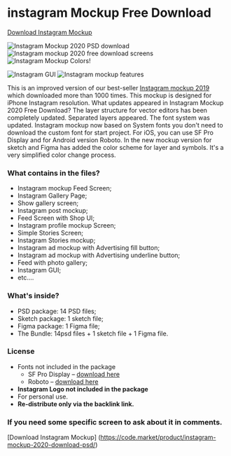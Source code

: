 # instagram Mockup Free Download

[Download Instagram Mockup](https://code.market/product/instagram-mockup-2020-download-psd/)

![Instagram Mockup 2020 PSD download](https://code.market/wp-content/uploads/2019/12/Instagram-mockup-1-1024x855.png)
![Instagram mockup 2020 free download screens](https://code.market/wp-content/uploads/2019/12/Instagram-mockup-screens.png)
![Instagram Mockup Colors](https://code.market/wp-content/uploads/2019/12/instagram-mockup-colors-1024x855.png)!

![Instagram GUI ](https://code.market/wp-content/uploads/2019/12/Instagram-Mockup-GUI-1024x992.png) 
![Instagram mockup features](https://code.market/wp-content/uploads/2019/12/Instagram-mockup-features-1024x708.png) 

This is an improved version of our best-seller [Instagram mockup 2019](https://code.market/product/instagram-mockup-template-2019-psd-free-download/) which downloaded more than 1000 times. This mockup is designed for iPhone Instagram resolution. What updates appeared in Instagram Mockup 2020 Free Download? The layer structure for vector editors has been completely updated. Separated layers appeared. The font system was updated. Instagram mockup now based on System fonts you don't need to download the custom font for start project. For iOS, you can use SF Pro Display and for Android version Roboto. In the new mockup version for sketch and Figma has added the color scheme for layer and symbols. It's a very simplified color change process.

### What contains in the files?

*   Instagram mockup Feed Screen;
*   Instagram Gallery Page;
*   Show gallery screen;
*   Instagram post mockup;
*   Feed Screen with Shop UI;
*   Instagram profile mockup Screen;
*   Simple Stories Screen;
*   Instagram Stories mockup;
*   Instagram ad mockup with Advertising fill button;
*   Instagram ad mockup with Advertising underline button;
*   Feed with photo gallery;
*   Instagram GUI;
*   etc....

### What's inside?

*   PSD package: 14 PSD files;
*   Sketch package: 1 sketch file;
*   Figma package: 1 Figma file;
*   The Bundle: 14psd files + 1 sketch file + 1 Figma file.

### License

*   Fonts not included in the package
    *   SF Pro Display – [download here](https://developer.apple.com/fonts/)
    *   Roboto – [download here](https://fonts.google.com/specimen/Roboto)
*   **Instagram Logo not included in the package**
*   For personal use.
*   **Re-distribute only via the backlink link.**

### If you need some specific screen to ask about it in comments.

[Download Instagram Mockup] (https://code.market/product/instagram-mockup-2020-download-psd/)
